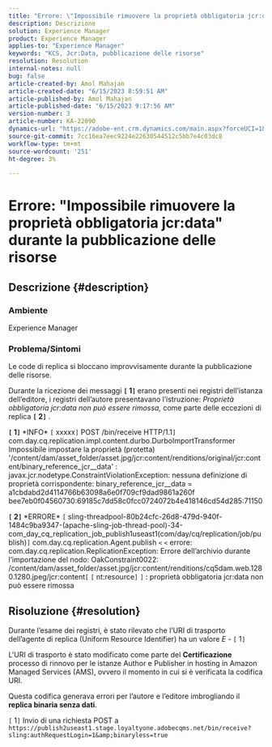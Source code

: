 ```yaml
---
title: "Errore: \"Impossibile rimuovere la proprietà obbligatoria jcr:data\" durante la pubblicazione delle risorse"
description: Descrizione
solution: Experience Manager
product: Experience Manager
applies-to: "Experience Manager"
keywords: "KCS, Jcr:Data, pubblicazione delle risorse"
resolution: Resolution
internal-notes: null
bug: false
article-created-by: Amol Mahajan
article-created-date: "6/15/2023 8:59:51 AM"
article-published-by: Amol Mahajan
article-published-date: "6/15/2023 9:17:56 AM"
version-number: 3
article-number: KA-22090
dynamics-url: "https://adobe-ent.crm.dynamics.com/main.aspx?forceUCI=1&pagetype=entityrecord&etn=knowledgearticle&id=46c889f6-5a0b-ee11-8f6e-6045bd0065f9"
source-git-commit: 7cc16ea7eec9224e22630544512c5bb7e4c03dc8
workflow-type: tm+mt
source-wordcount: '251'
ht-degree: 3%

---
```


# Errore: &quot;Impossibile rimuovere la proprietà obbligatoria jcr:data&quot; durante la pubblicazione delle risorse

## Descrizione {#description}


### <b>Ambiente</b>

Experience Manager



### <b>Problema/Sintomi</b>

Le code di replica si bloccano improvvisamente durante la pubblicazione delle risorse.

Durante la ricezione dei messaggi <b>`[` 1`]` </b> erano presenti nei registri dell’istanza dell’editore, i registri dell’autore presentavano l’istruzione: *Proprietà obbligatoria jcr:data non può essere rimossa,* come parte delle eccezioni di replica <b>`[` 2`]` </b>.


<b>`[` 1`]` </b> \*INFO\* `[` xxxxx`]`  POST /bin/receive HTTP/1.1`]`  com.day.cq.replication.impl.content.durbo.DurboImportTransformer Impossibile impostare la proprietà (protetta) &#39;/content/dam/asset_folder/asset.jpg/jcr:content/renditions/original/jcr:content/binary_reference_jcr__data&#39; : javax.jcr.nodetype.ConstraintViolationException: nessuna definizione di proprietà corrispondente: binary_reference_jcr__data = a1cbdabd2d4114766b63098a6e0f709cf9dad9861a260f bee7eb0f04560730:69185c7dd58c0fcc0724072b4e418146cd54d285:71150<br>

<b>`[` 2`]` </b> \*ERRORE\* `[` sling-threadpool-80b24cfc-26d8-479d-940f-1484c9ba9347-(apache-sling-job-thread-pool)-34-com_day_cq_replication_job_publish1useast1(com/day/cq/replication/job/publish)`]`  com.day.cq.replication.Agent.publish `<` `<`  errore: com.day.cq.replication.ReplicationException: Errore dell’archivio durante l’importazione del nodo: OakConstraint0022: /content/dam/asset_folder/asset.jpg/jcr:content/renditions/cq5dam.web.1280.1280.jpeg/jcr:content`[` `[` nt:resource`]` `]` : proprietà obbligatoria jcr:data non può essere rimossa<br>

## Risoluzione {#resolution}


Durante l’esame dei registri, è stato rilevato che l’URI di trasporto dell’agente di replica (Uniform Resource Identifier) ha un valore *E* - `[` 1`]`

L&#39;URI di trasporto è stato modificato come parte del <b>Certificazione</b> processo di rinnovo per le istanze Author e Publisher in hosting in Amazon Managed Services (AMS), ovvero il momento in cui si è verificata la codifica URI.

Questa codifica generava errori per l’autore e l’editore imbrogliando il <b>replica binaria senza dati</b>.



`[` 1`]`  Invio di una richiesta POST a `https://publish2useast1.stage.loyaltyone.adobecqms.net/bin/receive?sling:authRequestLogin=1&amp;binaryless=true`

